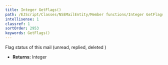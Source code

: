```yaml
---
title: Integer GetFlags()
path: /EJScript/Classes/NSEMailEntity/Member functions/Integer GetFlags()
intellisense: 1
classref: 1
sortOrder: 2953
keywords: GetFlags()
---
```



Flag status of this mail (unread, replied, deleted )



* **Returns:** Integer


